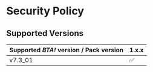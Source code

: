 # Security Policy

## Supported Versions

| Supported *BTA!* version / Pack version | 1.x.x              |
|-----------------------------------------|--------------------|
| v7.3_01                                 | :white_check_mark: |
